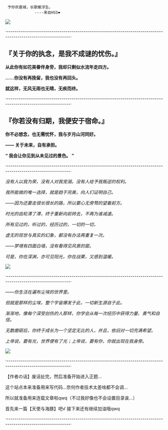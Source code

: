 
     予你欢喜城，长歌暖浮生。
                 ----来自HSS❤
                 
![](https://b-ssl.duitang.com/uploads/item/201810/13/20181013091817_arxrf.jpg)

·-------------------------------------------------------------------------------------------------------------·

## 『关于你的执念，是我不成谜的忧伤。』

**从此你有如花美眷伴身旁，我却只剩似水流年走四方。**

**......你没有再挽留，我也没有再回头。**

**就这样，无风无雨也无晴，无疾而终。**

·-------------------------------------------------------------------------------------------------------------·

## 『你若没有归期，我便安于宿命。』

**你不必想念，也无需忧怀，我与岁月山河同好。**

**—— 关于未来，自有承担。**

**“ 我会让你见到从未见过的景色。 ”**

·-------------------------------------------------------------------------------------------------------------·

 _没有人以我为荣，没有人对我宠溺。没有人给予我叛逆的权利。_ 

 _我所能做的唯一选择，就是趋于完美，向人们证明自己。_ 

 _——因为还要走很长很长的路，所以要心无旁骛的望着前方。_ 

_时光的齿轮滞了滞，终于重新向前转去，不再为谁减速。_

_所有见过的，听过的，经历过的，一切的一切，_

_虚无的现世与真实的幻象，都没有办法再重复一次。_

_——梦境有四面白墙，没有看得见风景的窗。_

_可是，你在深渊，亦可见阳光，你在战栗，又感到温暖。_

![](https://b-ssl.duitang.com/uploads/item/201807/20/20180720142728_tzvbp.png)

·-------------------------------------------------------------------------------------------------------------·

_——你生活在遍布尘埃的世界里。_

_但就是那样的尘埃，整个宇宙爆发于此，一切新生源自于此。_

_渐渐地，像每个深受创伤的人那样，你学会从每一次经历中获得力量、勇气和自信。_

_无数磨砺后，你终于成长为一个坚定无比的人，并且，依旧对一切充满希望。_

_上帝说，要有光，世界便有了光；上帝说，要有你，你就出现在我身旁。_

![](https://b-ssl.duitang.com/uploads/item/201805/29/20180529172911_5adLj.png)


·-------------------------------------------------------------------------------------------------------------·

【作者の话】废话扯完，然后准备开始进入正题...

这个站点本来准备用来写代码...奈何作者技术太差啥都不会调...

所以就准备用来连载文章啦qwq（不过我好像也不会设置目录诶...）

首先来一篇【天使与海豚】吧√ 接下来还有继续加油哦qwq

·-------------------------------------------------------------------------------------------------------------·


